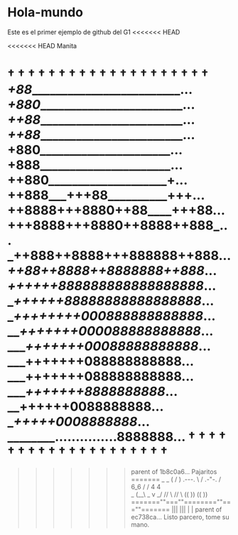 # Hola-mundo
Este es el primer ejemplo de github del G1
<<<<<<< HEAD

<<<<<<< HEAD
Manita

† † † † † † † † † † † † † † † † † † † †
_+88__________________________...
_+880_________________________...
_++88_________________________...
_++88_________________________...
__+880________________________...
__+888________________________...
__++880______________________+...
__++888_____+++88__________+++...
__++8888__+++8880++88____+++88...
__+++8888+++8880++8888__++888_...
___++888++8888+++888888++888__...
___++88++8888++8888888++888___...
___++++++888888888888888888___...
____++++++88888888888888888___...
____++++++++000888888888888___...
_____+++++++000088888888888___...
______+++++++00088888888888___...
_______+++++++088888888888____...
_______+++++++088888888888____...
________+++++++8888888888_____...
________++++++0088888888______...
________+++++0008888888_______...
________...............8888888...
† † † † † † † † † † † † † † † † † † † †
=======
>>>>>>> parent of 1b8c0a6... Pajaritos
=======
                  _  _
                 ( \/ )
          .---.   \  /   .-"-. 
         /   6_6   \/   / 4 4 \
         \_  (__\       \_ v _/
         //   \\        //   \\
        ((     ))      ((     ))
  =======""===""========""===""=======
           |||            |||
            |              |
>>>>>>> parent of ec738ca... Listo parcero, tome su mano.
